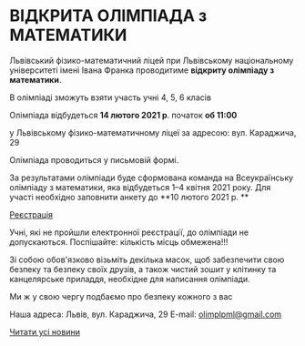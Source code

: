 # ВІДКРИТА ОЛІМПІАДА з МАТЕМАТИКИ

Львівський фізико-математичний ліцей при Львівському національному університеті імені Івана Франка проводитиме **відкриту олімпіаду з математики**.

В олімпіаді зможуть взяти участь учні 4, 5, 6 класів

Олімпіада відбудеться **14 лютого 2021 р**.
початок **об 11:00**

у Львівському фізико-математичному ліцеї за адресою: вул. Караджича, 29

Олімпіада проводиться у письмовій формі.

За результатами олімпіади буде сформована команда на Всеукраїнську олімпіаду з математики, яка відбудеться 1–4 квітня 2021 року.
Для участі необхідно заповнити анкету до **10 лютого 2021 р. **

[Реєстрація](https://docs.google.com/forms/d/1Ov4zQ7YH_QMBAFc0f6J6zbpBLPgqu58vX1iCzMN1C-s/edit)

Учні, які не пройшли електронної реєстрації, до олімпіади не допускаються.
Поспішайте: кількість місць обмежена!!!

Зі собою обов'язково візьміть декілька масок, щоб забезпечити свою безпеку та безпеку своїх друзів, а також чистий зошит у клітинку та канцелярське приладдя, необхідне для написання олімпіади.

Ми ж у свою чергу подбаємо про безпеку кожного з вас

Наша адреса: Львів, вул. Караджича, 29
E-mail: olimplpml@gmail.com

[Читати усі новини](/news)

